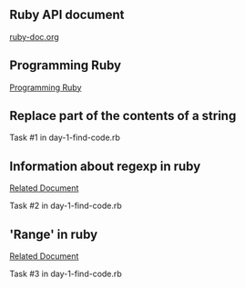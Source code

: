 ## Ruby API document

[ruby-doc.org](http://ruby-doc.org/)

## Programming Ruby

[Programming Ruby](http://www.ruby-doc.org/docs/ProgrammingRuby/)

## Replace part of the contents of a string

Task #1 in day-1-find-code.rb

## Information about regexp in ruby

[Related Document](http://ruby-doc.org/core-1.9.3/Regexp.html)

Task #2 in day-1-find-code.rb

## 'Range' in ruby

[Related Document](http://ruby-doc.org/core-1.9.3/Range.html)

Task #3 in day-1-find-code.rb
